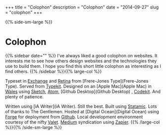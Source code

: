 +++
title = "Colophon"
description = "Colophon"
date = "2014-09-27"
slug = "colophon"
+++


{{% side-sm-large   %}} 
# Colophon
{{% sidebar date="" %}} I've always liked a good colophon on websites. It interests me to see how others design websites and the technologies they use to build them. I hope you find this short little colophon as interesting as I find others.
{{% /sidebar %}}{{% large-col %}} 


Typeset in [Exchange](Exchange) and [Retina](Retina) from [Frere-Jones Type](Frere-Jones Type). Served from [Typekit](Typekit). Designed on an [Apple Mac](Apple Mac) in [Wales](Wales) using [Sketch](Sketch), [Atom](Atom), [Github Desktop](Github Desktop) , [Codekit](Codekit). And plenty of patience.

Written using [iA Writer](iA Writer). Still the best. Built using [Statamic](Statamic). Lots of thanks to The Gentlemen. Hosted at [Digital Ocean](Digital Ocean) using [Forge](Forge) for deployment from [Github](Github). Local development environment courtesy of the nifty [Valet](Valet). [Medium](Medium) syndication using [Zapier](Zapier).
	{{% /large-col %}}{{% /side-sm-large %}}

